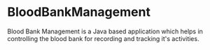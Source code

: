# BloodBankManagement
Blood Bank Management is a Java based application which helps in controlling the blood bank for recording and tracking it's activities.
